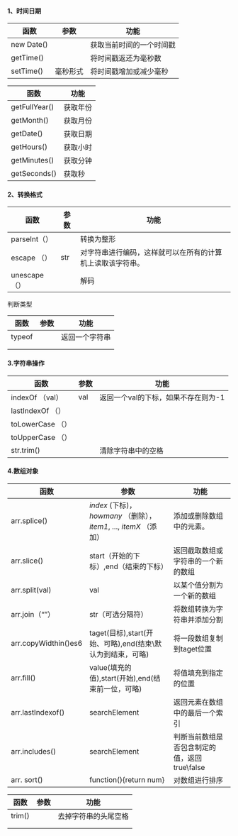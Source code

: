

#### 1、时间日期



| 函数       | 参数     | 功能                     |
| ---------- | -------- | ------------------------ |
| new Date() |          | 获取当前时间的一个时间戳 |
| getTime()  |          | 将时间戳返还为毫秒数     |
| setTime()  | 毫秒形式 | 将时间戳增加或减少毫秒   |

  

| 函数          | 功能     |
| ------------- | -------- |
| getFullYear() | 获取年份 |
| getMonth()    | 获取月份 |
| getDate()     | 获取日期 |
| getHours()    | 获取小时 |
| getMinutes()  | 获取分钟 |
| getSeconds()  | 获取秒   |



#### 2、转换格式

| 函数         | 参数 | 功能                                                       |
| ------------ | ---- | ---------------------------------------------------------- |
| parseInt（） |      | 转换为整形                                                 |
| escape （）  | str  | 对字符串进行编码，这样就可以在所有的计算机上读取该字符串。 |
| unescape（） |      | 解码                                                       |



判断类型

| 函数   | 参数 | 功能           |
| ------ | ---- | -------------- |
| typeof |      | 返回一个字符串 |
|        |      |                |
|        |      |                |



#### 3.字符串操作

| 函数             | 参数 | 功能                                |
| ---------------- | ---- | ----------------------------------- |
| indexOf  （val） | val  | 返回一个val的下标，如果不存在则为-1 |
| lastIndexOf （） |      |                                     |
| toLowerCase （） |      |                                     |
| toUpperCase （） |      |                                     |
| str.trim()       |      | 清除字符串中的空格                  |



#### 4.数组对象

| 函数                 | 参数                                                         | 功能                                         |
| -------------------- | ------------------------------------------------------------ | -------------------------------------------- |
| arr.splice()         | *index* (下标)， *howmany* （删除）， *item1*, ..., *itemX* （添加） | 添加或删除数组中的元素。                     |
| arr.slice()          | start（开始的下标）,end（结束的下标）                        | 返回截取数组或字符串的一个新的数组           |
| arr.split(val)       | val                                                          | 以某个值分割为一个新的数组                   |
| arr.join（“”）       | str（可选分隔符）                                            | 将数组转换为字符串并添加分割                 |
| arr.copyWidthin()es6 | taget(目标),start(开始、可略),end(结束\默认为到结束，可略)   | 将一段数组复制到taget位置                    |
| arr.fill()           | value(填充的值),start(开始),end(结束前一位，可略)            | 将值填充到指定的位置                         |
| arr.lastIndexof()    | searchElement                                                | 返回元素在数组中的最后一个索引               |
| arr.includes()       | searchElement                                                | 判断当前数组是否包含制定的值，返回true\false |
| arr. sort()          | function(){return num}                                       | 对数组进行排序                               |



| 函数   | 参数 | 功能                 |
| ------ | ---- | -------------------- |
| trim() |      | 去掉字符串的头尾空格 |
|        |      |                      |
|        |      |                      |

